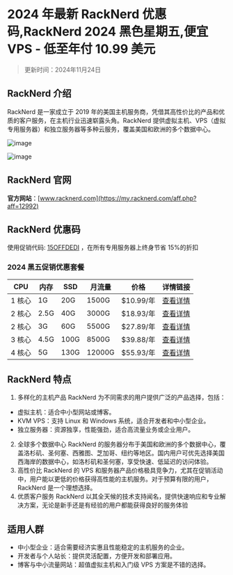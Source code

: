 # 2024 年最新 RackNerd 优惠码,RackNerd 2024 黑色星期五,便宜 VPS - 低至年付 10.99 美元
> 更新时间：2024年11月24日
## RackNerd 介绍

RackNerd 是一家成立于 2019 年的美国主机服务商，凭借其高性价比的产品和优质的客户服务，在主机行业迅速崭露头角。RackNerd 提供虚拟主机、VPS（虚拟专用服务器）和独立服务器等多种云服务，覆盖美国和欧洲的多个数据中心。

![image](https://github.com/user-attachments/assets/c2ec3581-36df-45d9-9241-176581e19da5)

![image](https://github.com/user-attachments/assets/313c5625-691d-49af-8d76-1d669e3461c7)

## RackNerd 官网

**官方网站**：[www.racknerd.com](https://my.racknerd.com/aff.php?aff=12992)

## RackNerd 优惠码

使用促销代码: [15OFFDEDI](https://my.racknerd.com/aff.php?aff=12992) ，在所有专用服务器上终身节省 15%的折扣

### 2024 黑五促销优惠套餐

| CPU    | 内存 | SSD  | 月流量 | 价格      | 详情链接                                                      |
| ------ | ---- | ---- | ------ | --------- | ------------------------------------------------------------- |
| 1 核心 | 1G   | 20G  | 1500G  | $10.99/年 | [查看详情](https://my.racknerd.com/aff.php?aff=12992&pid=879) |
| 2 核心 | 2.5G | 40G  | 3000G  | $18.93/年 | [查看详情](https://my.racknerd.com/aff.php?aff=12992&pid=880) |
| 2 核心 | 3G   | 60G  | 5500G  | $27.89/年 | [查看详情](https://my.racknerd.com/aff.php?aff=12992&pid=881) |
| 3 核心 | 4.5G | 100G | 8500G  | $39.88/年 | [查看详情](https://my.racknerd.com/aff.php?aff=12992&pid=882) |
| 4 核心 | 5G   | 130G | 12000G | $55.93/年 | [查看详情](https://my.racknerd.com/aff.php?aff=12992&pid=883) |

## RackNerd 特点
1. 多样化的主机产品 RackNerd 为不同需求的用户提供广泛的产品选择，包括：
  - 虚拟主机：适合中小型网站或博客。
  - KVM VPS：支持 Linux 和 Windows 系统，适合开发者和中小型企业。
  - 独立服务器：资源独享，性能强劲，适合高流量业务或企业用户。

2. 全球多个数据中心 RackNerd 的服务器分布于美国和欧洲的多个数据中心，覆盖洛杉矶、圣何塞、西雅图、芝加哥、纽约等地区。国内用户可优先选择美国西海岸的数据中心，如洛杉矶和圣何塞，享受快速、低延迟的访问体验。
3. 高性价比 RackNerd 的 VPS 和服务器产品价格极具竞争力，尤其在促销活动中，用户能以更低的价格获得高性能的主机服务。对于预算有限的用户，RackNerd 是一个理想选择。
4. 优质客户服务 RackNerd 以其全天候的技术支持闻名，提供快速响应和专业解决方案，无论是新手还是有经验的用户都能获得良好的服务体验

## 适用人群
- 中小型企业：适合需要经济实惠且性能稳定的主机服务的企业。
- 开发者与个人站长：提供灵活配置，方便开发和部署应用。
- 博客与中小流量网站：超值虚拟主机和入门级 VPS 方案是不错的选择。
